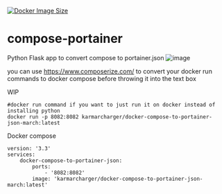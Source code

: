 
[![Docker Image Size](https://badgen.net/docker/size/karmarcharger/docker-compose-to-portainer-json-march?icon=docker&label=image%20size)](https://hub.docker.com/r/karmarcharger/docker-compose-to-portainer-json-march)
# compose-portainer
Python Flask app to convert compose to portainer.json
![image](https://github.com/karmarcharger/compose-portainer/assets/10364143/d957519c-9953-4dcb-abed-74ebf661c0bc)



you can use https://www.composerize.com/ to convert your docker run commands to docker compose before throwing it into the text box

WIP
```
#docker run command if you want to just run it on docker instead of installing python
docker run -p 8082:8082 karmarcharger/docker-compose-to-portainer-json-march:latest
```
Docker compose
```
version: '3.3'
services:
    docker-compose-to-portainer-json:
        ports:
            - '8082:8082'
        image: 'karmarcharger/docker-compose-to-portainer-json-march:latest'
```
